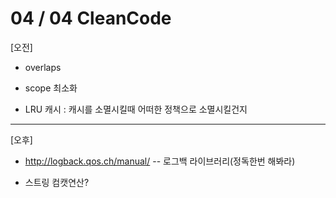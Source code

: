 # 04 / 04 CleanCode
[오전]
- overlaps

- scope 최소화

- LRU 캐시 : 캐시를 소멸시킬때 어떠한 정책으로 소멸시킬건지

----------------------------------------------------------
[오후]
- http://logback.qos.ch/manual/ -- 로그백 라이브러리(정독한번 해봐라)

- 스트링 컴캣연산?
